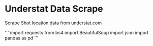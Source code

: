 # Understat Data Scrape
Scrape Shot location data from understat.com


'''
import requests
from bs4 import BeautifulSoup
import json
import pandas as pd
'''
